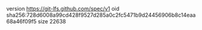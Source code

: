 version https://git-lfs.github.com/spec/v1
oid sha256:728d6008a99cd428f9527d285a0c2fc5471b9d24456906b8c14eaa68a46f09f5
size 22638
